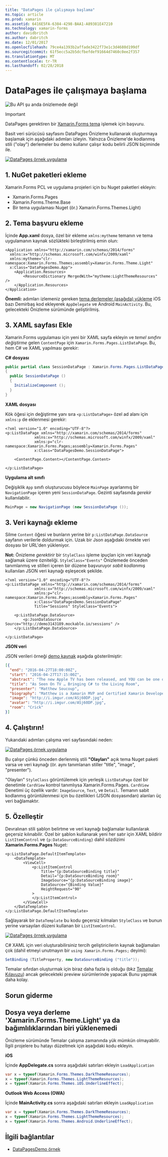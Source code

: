 ```yaml
---
title: "DataPages ile çalışmaya başlama"
ms.topic: article
ms.prod: xamarin
ms.assetid: 6416E5FA-6384-4298-BAA1-A89381E47210
ms.technology: xamarin-forms
author: davidbritch
ms.author: dabritch
ms.date: 12/01/2017
ms.openlocfilehash: 79ce4a1393b2affade3422f73e1c3d4680d199df
ms.sourcegitcommit: 61f5ecc5a2b5dcfbefdef91664d7460c0ee2f357
ms.translationtype: MT
ms.contentlocale: tr-TR
ms.lasthandoff: 02/28/2018
---
```

# <a name="getting-started-with-datapages"></a>DataPages ile çalışmaya başlama

![](~/media/shared/preview.png "Bu API şu anda önizlemede değil")

> [!IMPORTANT]
> DataPages gerektiren bir [Xamarin.Forms tema](~/xamarin-forms/user-interface/themes/index.md) işlemek için başvuru.


Basit veri sürücüsü sayfasını DataPages Önizleme kullanarak oluşturmaya başlamak için aşağıdaki adımları izleyin. Yalnızca Önizleme'de kodlanmış stili ("olay") derlemeler bu demo kullanır çalışır kodu belirli JSON biçiminde ile.

[ ![](get-started-images/demo-sml.png "DataPages örnek uygulama")](get-started-images/demo.png "DataPages örnek uygulama")

## <a name="1-add-nuget-packages"></a>1. NuGet paketleri ekleme

Xamarin.Forms PCL ve uygulama projeleri için bu Nuget paketleri ekleyin:

* Xamarin.Forms.Pages
* Xamarin.Forms.Theme.Base
* Bir tema uygulaması Nuget (ör.) Xamarin.Forms.Themes.Light)

## <a name="2-add-theme-reference"></a>2. Tema başvuru ekleme

İçinde **App.xaml** dosya, özel bir ekleme `xmlns:mytheme` temanın ve tema uygulamanın kaynak sözlükteki birleştirilmiş emin olun:

```xaml
<Application xmlns="http://xamarin.com/schemas/2014/forms"
  xmlns:x="http://schemas.microsoft.com/winfx/2009/xaml"
  xmlns:mytheme="clr-namespace:Xamarin.Forms.Themes;assembly=Xamarin.Forms.Theme.Light"
  x:Class="DataPagesDemo.App">
    <Application.Resources>
        <ResourceDictionary MergedWith="mytheme:LightThemeResources" />
    </Application.Resources>
</Application>
```

**Önemli:** adımları izlemeniz gereken [tema derlemeler (aşağıda) yükleme](#loadtheme) iOS bazı Demirbaş kod ekleyerek `AppDelegate` ve Android `MainActivity`. Bu, gelecekteki Önizleme sürümünde geliştirilmiş.


## <a name="3-add-a-xaml-page"></a>3. XAML sayfası Ekle

Xamarin.Forms uygulaması için yeni bir XAML sayfa ekleyin ve *temel sınıfını değiştirme* gelen `ContentPage` için `Xamarin.Forms.Pages.ListDataPage`. Bu, hem C# ve XAML yapılması gerekir:

**C# dosyası**

```csharp
public partial class SessionDataPage : Xamarin.Forms.Pages.ListDataPage // was ContentPage
{
  public SessionDataPage ()
  {
    InitializeComponent ();
  }
}
```

**XAML dosyası**

Kök öğesi için değiştirme yanı sıra `<p:ListDataPage>` özel ad alanı için `xmlns:p` de eklenmesi gerekir:

```xaml
<?xml version="1.0" encoding="UTF-8"?>
<p:ListDataPage xmlns="http://xamarin.com/schemas/2014/forms"
             xmlns:x="http://schemas.microsoft.com/winfx/2009/xaml"
             xmlns:p="clr-namespace:Xamarin.Forms.Pages;assembly=Xamarin.Forms.Pages"
             x:Class="DataPagesDemo.SessionDataPage">

    <ContentPage.Content></ContentPage.Content>

</p:ListDataPage>
```

**Uygulama alt sınıfı**

Değişiklik `App` sınıfı oluşturucusu böylece `MainPage` ayarlanmış bir `NavigationPage` içeren yeni `SessionDataPage`. Gezinti sayfasında *gerekir* kullanılabilir.

```csharp
MainPage = new NavigationPage (new SessionDataPage ());
```

## <a name="3-add-the-datasource"></a>3. Veri kaynağı ekleme

Silme `Content` öğesi ve bunların yerine bir `p:ListDataPage.DataSource` sayfanın verilerle doldurmak için. Uzak bir Json aşağıdaki örnekte veri dosyası bir URL'den yükleniyor.

**Not:** Önizleme *gerektirir* bir `StyleClass` işleme ipuçları için veri kaynağı sağlamak üzere özniteliği. `StyleClass="Events"` Önizlemede önceden tanımlanmış ve stilleri içeren bir düzene başvuruyor *sabit kodlanmış* kullanılan JSON veri kaynağı eşleşecek şekilde.

```xaml
<?xml version="1.0" encoding="UTF-8"?>
<p:ListDataPage xmlns="http://xamarin.com/schemas/2014/forms"
             xmlns:x="http://schemas.microsoft.com/winfx/2009/xaml"
             xmlns:p="clr-namespace:Xamarin.Forms.Pages;assembly=Xamarin.Forms.Pages"
             x:Class="DataPagesDemo.SessionDataPage"
             Title="Sessions" StyleClass="Events">

    <p:ListDataPage.DataSource>
        <p:JsonDataSource Source="http://demo3143189.mockable.io/sessions" />
    </p:ListDataPage.DataSource>

</p:ListDataPage>
```

**JSON veri**

JSON verileri örneği [demo kaynak](http://demo3143189.mockable.io/sessions) aşağıda gösterilmiştir:

```json
[{
  "end": "2016-04-27T18:00:00Z",
  "start": "2016-04-27T17:15:00Z",
  "abstract": "The new Apple TV has been released, and YOU can be one of the first developers to write apps for it. To make things even better, you can build these apps in C#! This session will introduce the basics of how to create a tvOS app with Xamarin, including: differences between tvOS and iOS APIs, TV user interface best practices, responding to user input, as well as the capabilities and limitations of building apps for a television. Grab some popcorn—this is going to be good!",
  "title": "As Seen On TV … Bringing C# to the Living Room",
  "presenter": "Matthew Soucoup",
  "biography": "Matthew is a Xamarin MVP and Certified Xamarin Developer from Madison, WI. He founded his company Code Mill Technologies and started the Madison Mobile .Net Developers Group.  Matt regularly speaks on .Net and Xamarin development at user groups, code camps and conferences throughout the Midwest. Matt gardens hot peppers, rides bikes, and loves Wisconsin micro-brews and cheese.",
  "image": "http://i.imgur.com/ASj60DP.jpg",
  "avatar": "http://i.imgur.com/ASj60DP.jpg",
  "room": "Crick"
}]
```

## <a name="4-run"></a>4. Çalıştırın!

Yukarıdaki adımları çalışma veri sayfasındaki neden:

[ ![](get-started-images/demo-sml.png "DataPages örnek uygulama")](get-started-images/demo.png "DataPages örnek uygulama")

Bu çalışır çünkü önceden derlenmiş stili **"Olayları"** açık tema Nuget paketi varsa ve veri kaynağı (ör. aynı tanımlanan stiller "title", "image", "presenter").

"Olayları" `StyleClass` görüntülemek için yerleşik `ListDataPage` özel bir denetimle `CardView` kontrol tanımlıysa Xamarin.Forms.Pages. `CardView` Denetimi üç özellik vardır: `ImageSource`, `Text`, ve `Detail`. Temanın sabit kodlanmış görüntülenmesi için bu özellikleri (JSON dosyasından) alanları üç veri bağlamaktır.

## <a name="5-customize"></a>5. Özelleştir

Devralınan stili şablon belirtme ve veri kaynağı bağlamalar kullanılarak geçersiz kılınabilir. Özel bir şablon kullanarak yeni her satır için XAML bildirir `ListItemControl` ve `{p:DataSourceBinding}` dahil sözdizimi **Xamarin.Forms.Pages** Nuget:

```xaml
<p:ListDataPage.DefaultItemTemplate>
    <DataTemplate>
        <ViewCell>
            <p:ListItemControl
                Title="{p:DataSourceBinding title}"
                Detail="{p:DataSourceBinding room}"
                ImageSource="{p:DataSourceBinding image}"
                DataSource="{Binding Value}"
                HeightRequest="90"
            >
            </p:ListItemControl>
        </ViewCell>
    </DataTemplate>
</p:ListDataPage.DefaultItemTemplate>
```

Sağlayarak bir `DataTemplate` bu kodu geçersiz kılmaları `StyleClass` ve bunun yerine varsayılan düzeni kullanan bir `ListItemControl`.

[ ![](get-started-images/custom-sml.png "DataPages örnek uygulama")](get-started-images/custom.png "DataPages örnek uygulama")

C# XAML için veri oluşturabilirsiniz tercih geliştiricilerin kaynak bağlamaları çok (dahil etmeyi unutmayın bir `using Xamarin.Forms.Pages;` deyimi):

```csharp
SetBinding (TitleProperty, new DataSourceBinding ("title"));
```


Temalar sıfırdan oluşturmak için biraz daha fazla iş olduğu (bkz [Temalar Kılavuzu](~/xamarin-forms/user-interface/themes/index.md)) ancak gelecekteki preview sürümlerinde yapacak Bunu yapmak daha kolay.


## <a name="troubleshooting"></a>Sorun giderme

<a name="loadtheme"/>

## <a name="could-not-load-file-or-assembly-xamarinformsthemelight-or-one-of-its-dependencies"></a>Dosya veya derleme 'Xamarin.Forms.Theme.Light' ya da bağımlılıklarından biri yüklenemedi

Önizleme sürümünde Temalar çalışma zamanında yük mümkün olmayabilir. İlgili projelere bu hatayı düzeltmek için aşağıdaki kodu ekleyin.

**iOS**

İçinde **AppDelegate.cs** sonra aşağıdaki satırları ekleyin `LoadApplication`

```csharp
var x = typeof(Xamarin.Forms.Themes.DarkThemeResources);
x = typeof(Xamarin.Forms.Themes.LightThemeResources);
x = typeof(Xamarin.Forms.Themes.iOS.UnderlineEffect);
```

**Outlook Web Access (OWA)**

İçinde **MainActivity.cs** sonra aşağıdaki satırları ekleyin `LoadApplication`

```csharp
var x = typeof(Xamarin.Forms.Themes.DarkThemeResources);
x = typeof(Xamarin.Forms.Themes.LightThemeResources);
x = typeof(Xamarin.Forms.Themes.Android.UnderlineEffect);
```



## <a name="related-links"></a>İlgili bağlantılar

- [DataPagesDemo örnek](https://github.com/xamarin/xamarin-forms-samples/tree/master/Pages/DataPagesDemo)
